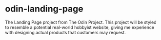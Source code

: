 # odin-landing-page
The Landing Page project from The Odin Project.
This project will be styled to resemble a potential real-world hobbyist website, giving me experience with designing actual products that customers may request.

